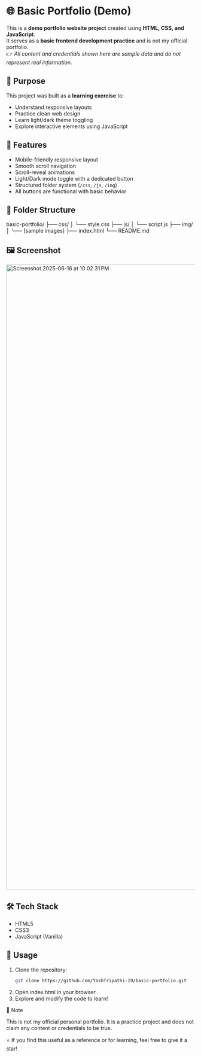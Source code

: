 # 🌐 Basic Portfolio (Demo)

This is a **demo portfolio website project** created using **HTML, CSS, and JavaScript**.  
It serves as a **basic frontend development practice** and is not my official portfolio.  
👉 *All content and credentials shown here are sample data and do not represent real information.*

## 🔧 Purpose

This project was built as a **learning exercise** to:
- Understand responsive layouts
- Practice clean web design
- Learn light/dark theme toggling
- Explore interactive elements using JavaScript

## 🎯 Features

- Mobile-friendly responsive layout
- Smooth scroll navigation
- Scroll-reveal animations
- Light/Dark mode toggle with a dedicated button
- Structured folder system (`/css`, `/js`, `/img`)
- All buttons are functional with basic behavior

## 📁 Folder Structure

basic-portfolio/
├── css/
│ └── style.css
├── js/
│ └── script.js
├── img/
│ └── [sample images]
├── index.html
└── README.md

## 🖼️ Screenshot

<img width="1673" alt="Screenshot 2025-06-16 at 10 02 31 PM" src="https://github.com/user-attachments/assets/bf2e3623-44c5-4c12-a135-629a3512d14a" />


## 🛠️ Tech Stack

- HTML5
- CSS3
- JavaScript (Vanilla)

## 🚀 Usage

1. Clone the repository:
   ```bash
   git clone https://github.com/YashTripathi-19/basic-portfolio.git

2. Open index.html in your browser.
3. Explore and modify the code to learn!

📸 Note

This is not my official personal portfolio. It is a practice project and does not claim any content or credentials to be true.


⭐ If you find this useful as a reference or for learning, feel free to give it a star!
